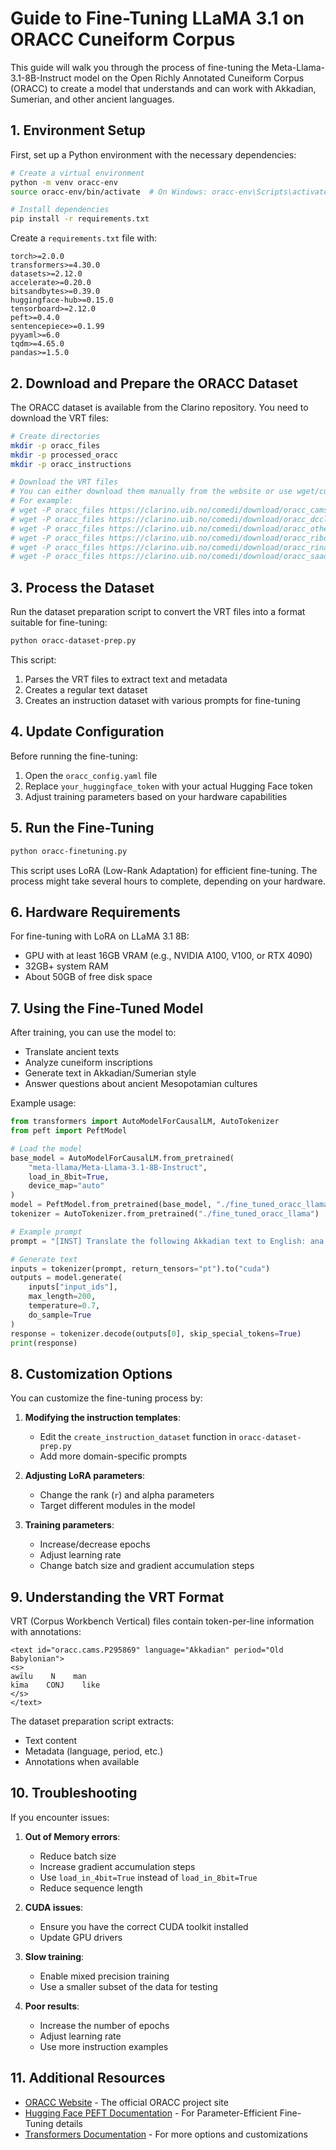 # Guide to Fine-Tuning LLaMA 3.1 on ORACC Cuneiform Corpus

This guide will walk you through the process of fine-tuning the Meta-Llama-3.1-8B-Instruct model on the Open Richly Annotated Cuneiform Corpus (ORACC) to create a model that understands and can work with Akkadian, Sumerian, and other ancient languages.

## 1. Environment Setup

First, set up a Python environment with the necessary dependencies:

```bash
# Create a virtual environment
python -m venv oracc-env
source oracc-env/bin/activate  # On Windows: oracc-env\Scripts\activate

# Install dependencies
pip install -r requirements.txt
```

Create a `requirements.txt` file with:

```
torch>=2.0.0
transformers>=4.30.0
datasets>=2.12.0
accelerate>=0.20.0
bitsandbytes>=0.39.0
huggingface-hub>=0.15.0
tensorboard>=2.12.0
peft>=0.4.0
sentencepiece>=0.1.99
pyyaml>=6.0
tqdm>=4.65.0
pandas>=1.5.0
```

## 2. Download and Prepare the ORACC Dataset

The ORACC dataset is available from the Clarino repository. You need to download the VRT files:

```bash
# Create directories
mkdir -p oracc_files
mkdir -p processed_oracc
mkdir -p oracc_instructions

# Download the VRT files
# You can either download them manually from the website or use wget/curl
# For example:
# wget -P oracc_files https://clarino.uib.no/comedi/download/oracc_cams.vrt
# wget -P oracc_files https://clarino.uib.no/comedi/download/oracc_dcclt.vrt
# wget -P oracc_files https://clarino.uib.no/comedi/download/oracc_other.vrt
# wget -P oracc_files https://clarino.uib.no/comedi/download/oracc_ribo.vrt
# wget -P oracc_files https://clarino.uib.no/comedi/download/oracc_rinap.vrt
# wget -P oracc_files https://clarino.uib.no/comedi/download/oracc_saao.vrt
```

## 3. Process the Dataset

Run the dataset preparation script to convert the VRT files into a format suitable for fine-tuning:

```bash
python oracc-dataset-prep.py
```

This script:
1. Parses the VRT files to extract text and metadata
2. Creates a regular text dataset
3. Creates an instruction dataset with various prompts for fine-tuning

## 4. Update Configuration

Before running the fine-tuning:

1. Open the `oracc_config.yaml` file
2. Replace `your_huggingface_token` with your actual Hugging Face token
3. Adjust training parameters based on your hardware capabilities

## 5. Run the Fine-Tuning

```bash
python oracc-finetuning.py
```

This script uses LoRA (Low-Rank Adaptation) for efficient fine-tuning. The process might take several hours to complete, depending on your hardware.

## 6. Hardware Requirements

For fine-tuning with LoRA on LLaMA 3.1 8B:
- GPU with at least 16GB VRAM (e.g., NVIDIA A100, V100, or RTX 4090)
- 32GB+ system RAM
- About 50GB of free disk space

## 7. Using the Fine-Tuned Model

After training, you can use the model to:
- Translate ancient texts
- Analyze cuneiform inscriptions
- Generate text in Akkadian/Sumerian style
- Answer questions about ancient Mesopotamian cultures

Example usage:

```python
from transformers import AutoModelForCausalLM, AutoTokenizer
from peft import PeftModel

# Load the model
base_model = AutoModelForCausalLM.from_pretrained(
    "meta-llama/Meta-Llama-3.1-8B-Instruct",
    load_in_8bit=True,
    device_map="auto"
)
model = PeftModel.from_pretrained(base_model, "./fine_tuned_oracc_llama")
tokenizer = AutoTokenizer.from_pretrained("./fine_tuned_oracc_llama")

# Example prompt
prompt = "[INST] Translate the following Akkadian text to English: ana bēlīya qibīma umma Sîn-iddinam-ma [/INST]"

# Generate text
inputs = tokenizer(prompt, return_tensors="pt").to("cuda")
outputs = model.generate(
    inputs["input_ids"],
    max_length=200,
    temperature=0.7,
    do_sample=True
)
response = tokenizer.decode(outputs[0], skip_special_tokens=True)
print(response)
```

## 8. Customization Options

You can customize the fine-tuning process by:

1. **Modifying the instruction templates**:
   - Edit the `create_instruction_dataset` function in `oracc-dataset-prep.py`
   - Add more domain-specific prompts

2. **Adjusting LoRA parameters**:
   - Change the rank (`r`) and alpha parameters
   - Target different modules in the model

3. **Training parameters**:
   - Increase/decrease epochs
   - Adjust learning rate
   - Change batch size and gradient accumulation steps

## 9. Understanding the VRT Format

VRT (Corpus Workbench Vertical) files contain token-per-line information with annotations:

```
<text id="oracc.cams.P295869" language="Akkadian" period="Old Babylonian">
<s>
awīlu    N    man
kīma    CONJ    like
</s>
</text>
```

The dataset preparation script extracts:
- Text content
- Metadata (language, period, etc.)
- Annotations when available

## 10. Troubleshooting

If you encounter issues:

1. **Out of Memory errors**:
   - Reduce batch size
   - Increase gradient accumulation steps
   - Use `load_in_4bit=True` instead of `load_in_8bit=True`
   - Reduce sequence length

2. **CUDA issues**:
   - Ensure you have the correct CUDA toolkit installed
   - Update GPU drivers

3. **Slow training**:
   - Enable mixed precision training
   - Use a smaller subset of the data for testing

4. **Poor results**:
   - Increase the number of epochs
   - Adjust learning rate
   - Use more instruction examples

## 11. Additional Resources

- [ORACC Website](http://oracc.museum.upenn.edu/) - The official ORACC project site
- [Hugging Face PEFT Documentation](https://huggingface.co/docs/peft/index) - For Parameter-Efficient Fine-Tuning details
- [Transformers Documentation](https://huggingface.co/docs/transformers/index) - For more options and customizations
